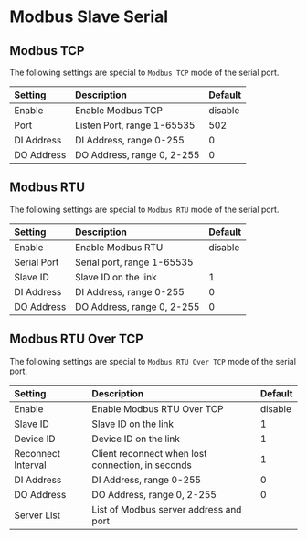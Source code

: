 # Modbus Slave Serial

## Modbus TCP

The following settings are special to `Modbus TCP` mode of the serial port.

| Setting    | Description                | Default |
|:-----------|:---------------------------|:--------|
| Enable     | Enable Modbus TCP          | disable |
| Port       | Listen Port, range 1-65535 | 502     |
| DI Address | DI Address, range 0-255    | 0       |
| DO Address | DO Address, range 0, 2-255 | 0       |

## Modbus RTU

The following settings are special to `Modbus RTU` mode of the serial port.

| Setting     | Description                | Default |
|:------------|:---------------------------|:--------|
| Enable      | Enable Modbus RTU          | disable |
| Serial Port | Serial port, range 1-65535 |         |
| Slave ID    | Slave ID on the link       | 1       |
| DI Address  | DI Address, range 0-255    | 0       |
| DO Address  | DO Address, range 0, 2-255 | 0       |

## Modbus RTU Over TCP

The following settings are special to `Modbus RTU Over TCP` mode of the serial port.

| Setting            | Description                                       | Default |
|:-------------------|:--------------------------------------------------|:--------|
| Enable             | Enable Modbus RTU Over TCP                        | disable |
| Slave ID           | Slave ID on the link                              | 1       |
| Device ID          | Device ID on the link                             | 1       |
| Reconnect Interval | Client reconnect when lost connection, in seconds | 1       |
| DI Address         | DI Address, range 0-255                           | 0       |
| DO Address         | DO Address, range 0, 2-255                        | 0       |
| Server List        | List of Modbus server address and port            |         |
